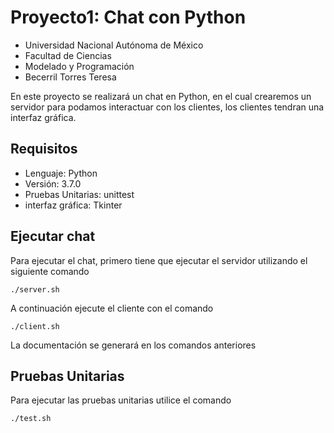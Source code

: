 # Proyecto1: Chat con Python

* Universidad Nacional Autónoma de México
* Facultad de Ciencias
* Modelado y Programación
* Becerril Torres Teresa

En este proyecto se realizará un chat en Python, en el cual crearemos un servidor
para podamos interactuar con los clientes, los clientes tendran una interfaz gráfica.

## Requisitos

* Lenguaje: Python
* Versión: 3.7.0
* Pruebas Unitarias: unittest
* interfaz gráfica: Tkinter

## Ejecutar chat
Para ejecutar el chat, primero tiene que ejecutar el servidor utilizando el siguiente comando

    ./server.sh

A continuación ejecute el cliente con el comando

    ./client.sh
    
La documentación se generará en los comandos anteriores 

## Pruebas Unitarias

Para ejecutar las pruebas unitarias utilice el comando

    ./test.sh
